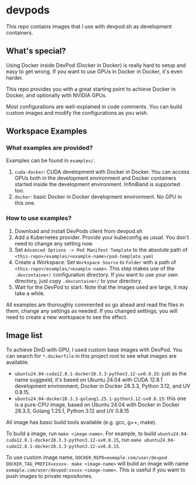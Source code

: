 # devpods

This repo contains images that I use with devpod.sh as development containers.

## What's special?

Using Docker inside DevPod (Docker in Docker) is really hard to setup and easy to get wrong. If you want to use GPUs in Docker in Docker, it's even harder.

This repo provides you with a great starting point to achieve Docker in Docker, and optionally with NVIDIA GPUs.

Most configurations are well-explained in code comments. You can build custom images and modify the configurations as you wish.

## Workspace Examples

### What examples are provided?

Examples can be found in `examples/`.

1. `cuda-docker`: CUDA development with Docker in Docker. You can access GPUs both in the development environment and Docker containers started inside the development environment. InfiniBand is supported too.
2. `docker`: basic Docker in Docker development environment. No GPU in this one.

### How to use examples?

1. Download and install DevPods client from devpod.sh
2. Add a Kubernetes provider. Provide your kubeconfig as usual. You don't need to change any setting now.
3. Set `Advanced Options -> Pod Manifest Template` to the absolute path of `<this-repo>/examples/<example-name>/pod-template.yaml`
4. Create a Workspace. Set `Workspace Source` to `Folder` with a path of `<this-repo>/examples/<example-name>`. This step makes use of the `.devcontainer/` configuration directory. If you want to use your own directory, just copy `.devcontainer/` to your directory.
5. Wait for the DevPod to start. Note that the images used are large, it may take a while.

All examples are thoroughly commented so go ahead and read the files in them, change any settings as needed. If you changed settings, you will need to create a new workspace to see the effect.

## Image list

To achieve DinD with GPU, I used custom base images with DevPod. You can search for `*.dockerfile` in this project root to see what images are available.

- `ubuntu24.04-cuda12.8.1-docker28.3.3-python3.12-uv0.8.15`: just as the name suggestd, it's based on Ubuntu 24.04 with CUDA 12.8.1 development environment, Docker in Docker 28.3.3, Python 3.12, and UV 0.8.15.
- `ubuntu24.04-docker28.3.3-golang1.25.1-python3.12-uv0.8.15`: this one is a pure-CPU image, based on Ubuntu 24.04 with Docker in Docker 28.3.3, Golang 1.25.1, Python 3.12 and UV 0.8.15

All image has basic build tools available (e.g. gcc, g++, make).

To build a image, run `make <image-name>`. For example, to build `ubuntu24.04-cuda12.8.1-docker28.3.3-python3.12-uv0.8.15`, run `make ubuntu24.04-cuda12.8.1-docker28.3.3-python3.12-uv0.8.15`.

To use custom image name, `DOCKER_REPO=exmaple.com/user/devpod DOCKER_TAG_PREFIX=xxxxx- make <image-name>` will build an image with name `exmaple.com/user/devpod:xxxxx-<image-name>`. This is useful if you want to push images to private repositories.
